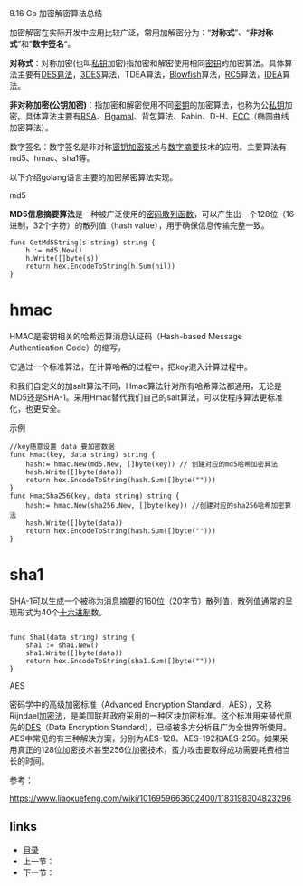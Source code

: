 9.16  Go 加密解密算法总结 

加密解密在实际开发中应用比较广泛，常用加解密分为：“**对称式**”、“**非对称式**”和”**数字签名**“。

**对称式**：对称加密(也叫[私钥](https://baike.baidu.com/item/私钥)加密)指加密和解密使用相同[密钥](https://baike.baidu.com/item/密钥)的加密算法。具体算法主要有[DES算法](https://baike.baidu.com/item/DES算法)，[3DES](https://baike.baidu.com/item/3DES)算法，TDEA算法，[Blowfish](https://baike.baidu.com/item/Blowfish)算法，[RC5](https://baike.baidu.com/item/RC5)算法，[IDEA](https://baike.baidu.com/item/IDEA)算法。

**非对称加密(公钥加密)**：指加密和解密使用不同[密钥](https://baike.baidu.com/item/密钥)的加密算法，也称为公[私钥](https://baike.baidu.com/item/私钥)加密。具体算法主要有[RSA](https://baike.baidu.com/item/RSA)、[Elgamal](https://baike.baidu.com/item/Elgamal)、背包算法、Rabin、D-H、[ECC](https://baike.baidu.com/item/ECC)（椭圆曲线加密算法）。

数字签名：数字签名是非对称[密钥加密技术](https://baike.baidu.com/item/密钥加密技术)与[数字摘要](https://baike.baidu.com/item/数字摘要/4069118)技术的应用。主要算法有md5、hmac、sha1等。

以下介绍golang语言主要的加密解密算法实现。

md5

**MD5信息摘要算法**是一种被广泛使用的[密码散列函数](https://baike.baidu.com/item/密码散列函数/14937715)，可以产生出一个128位（16进制，32个字符）的散列值（hash value），用于确保信息传输完整一致。

```
func GetMd5String(s string) string {
	h := md5.New()
	h.Write([]byte(s))
	return hex.EncodeToString(h.Sum(nil))
}
```

# hmac

HMAC是密钥相关的哈希运算消息认证码（Hash-based Message Authentication Code）的缩写，

它通过一个标准算法，在计算哈希的过程中，把key混入计算过程中。

和我们自定义的加salt算法不同，Hmac算法针对所有哈希算法都通用，无论是MD5还是SHA-1。采用Hmac替代我们自己的salt算法，可以使程序算法更标准化，也更安全。



示例

```
//key随意设置 data 要加密数据
func Hmac(key, data string) string {
	hash:= hmac.New(md5.New, []byte(key)) // 创建对应的md5哈希加密算法
	hash.Write([]byte(data))
	return hex.EncodeToString(hash.Sum([]byte("")))
}
func HmacSha256(key, data string) string {
	hash:= hmac.New(sha256.New, []byte(key)) //创建对应的sha256哈希加密算法
	hash.Write([]byte(data))
	return hex.EncodeToString(hash.Sum([]byte("")))
}
```

# sha1

SHA-1可以生成一个被称为消息摘要的160[位](https://baike.baidu.com/item/位)（20[字节](https://baike.baidu.com/item/字节)）散列值，散列值通常的呈现形式为40个[十六进制](https://baike.baidu.com/item/十六进制/4162457)数。

```

func Sha1(data string) string {
	sha1 := sha1.New()
	sha1.Write([]byte(data))
	return hex.EncodeToString(sha1.Sum([]byte("")))
}
```

AES

密码学中的高级加密标准（Advanced Encryption Standard，AES），又称Rijndael[加密法](https://baike.baidu.com/item/加密法)，是美国联邦政府采用的一种区块加密标准。这个标准用来替代原先的[DES](https://baike.baidu.com/item/DES)（Data Encryption Standard），已经被多方分析且广为全世界所使用。AES中常见的有三种解决方案，分别为AES-128、AES-192和AES-256。如果采用真正的128位加密技术甚至256位加密技术，蛮力攻击要取得成功需要耗费相当长的时间。









参考：

https://www.liaoxuefeng.com/wiki/1016959663602400/1183198304823296

## links

- [目录](https://github.com/guyan0319/golang_development_notes/blob/master/zh/preface.md)
- 上一节：
- 下一节：


